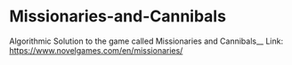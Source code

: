 # Missionaries-and-Cannibals
Algorithmic Solution to the game called Missionaries and Cannibals__
Link: https://www.novelgames.com/en/missionaries/
